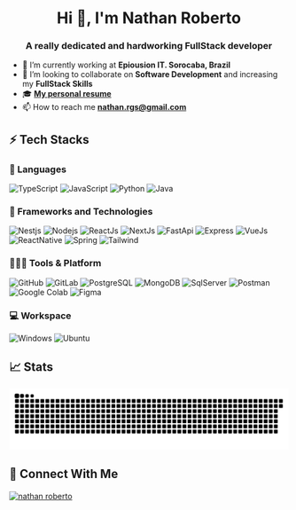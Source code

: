 <p align='center'>
  <h1 align="center">Hi 👋, I'm Nathan Roberto</h1>
  <h3 align="center">A really dedicated and hardworking FullStack developer</h3>
  
  - 🔭 I’m currently working at **Epiousion IT. Sorocaba, Brazil**
  - 🦾 I’m looking to collaborate on **Software Development** and increasing my **FullStack Skills**
  - 🎓 <a href="https://nathan-rgs.github.io/my-resume/">**My personal resume**</a>
  - 📫 How to reach me **nathan.rgs@gmail.com**
  
  ## ⚡ Tech Stacks
  
  ### 🚀 Languages
  
  ![TypeScript](https://img.shields.io/badge/TypeScript-007ACC?style=for-the-badge&logo=typescript&logoColor=white)
  ![JavaScript](https://img.shields.io/badge/JavaScript-F7DF1E?style=for-the-badge&logo=javascript&logoColor=black)
  ![Python](https://img.shields.io/badge/Python-3776AB?style=for-the-badge&logo=python&logoColor=white)
  ![Java](https://img.shields.io/badge/Java-ED8B00?style=for-the-badge&logo=openjdk&logoColor=white)
  
  ### 🧩 Frameworks and Technologies
  
  ![Nestjs](https://img.shields.io/badge/nestjs-E0234E?style=for-the-badge&logo=nestjs&logoColor=white)
  ![Nodejs](https://img.shields.io/badge/Node.js-339933?style=for-the-badge&logo=nodedotjs&logoColor=white)
  ![ReactJs](https://img.shields.io/badge/React-20232A?style=for-the-badge&logo=react&logoColor=61DAFB)
  ![NextJs](https://img.shields.io/badge/Next.js-000000.svg?style=for-the-badge&logo=nextdotjs&logoColor=white)
  ![FastApi](https://img.shields.io/badge/fastapi-109989?style=for-the-badge&logo=FASTAPI&logoColor=white)
  ![Express](https://img.shields.io/badge/Express%20js-000000?style=for-the-badge&logo=express&logoColor=white)
  ![VueJs](https://img.shields.io/badge/Vue.js-35495E?style=for-the-badge&logo=vue.js&logoColor=4FC08D)
  ![ReactNative](https://img.shields.io/badge/React_Native-20232A?style=for-the-badge&logo=react&logoColor=61DAFB)
  ![Spring](https://img.shields.io/badge/Spring-6DB33F?style=for-the-badge&logo=spring&logoColor=white)
  ![Tailwind](https://img.shields.io/badge/Tailwind%20CSS-06B6D4.svg?style=for-the-badge&logo=Tailwind-CSS&logoColor=white)
  
  
  ### 🧑🏻‍💻 Tools & Platform
  
  ![GitHub](https://img.shields.io/badge/GitHub-100000?style=for-the-badge&logo=github&logoColor=white)
  ![GitLab](https://img.shields.io/badge/GitLab-330F63?style=for-the-badge&logo=gitlab&logoColor=white)
  ![PostgreSQL](https://img.shields.io/badge/PostgreSQL-316192?style=for-the-badge&logo=postgresql&logoColor=white)
  ![MongoDB](https://img.shields.io/badge/MongoDB-4EA94B?style=for-the-badge&logo=mongodb&logoColor=white)
  ![SqlServer](https://img.shields.io/badge/Microsoft%20SQL%20Server-CC2927?style=for-the-badge&logo=microsoft%20sql%20server&logoColor=white)
  ![Postman](https://img.shields.io/badge/Postman-FF6C37?style=for-the-badge&logo=Postman&logoColor=white)
  ![Google Colab](https://img.shields.io/badge/Colab-F9AB00?style=for-the-badge&logo=googlecolab&color=525252)
  ![Figma](https://img.shields.io/badge/Figma-F24E1E?style=for-the-badge&logo=figma&logoColor=white)
  
  ### 💻 Workspace
  
  ![Windows](https://img.shields.io/badge/Windows-0078D6?style=for-the-badge&logo=windows&logoColor=white)
  ![Ubuntu](https://img.shields.io/badge/Ubuntu-E95420?style=for-the-badge&logo=ubuntu&logoColor=white)
  
  ## 📈 Stats
  
  <p align='center'>
     <picture>
        <source
          media="(prefers-color-scheme: dark)"
          srcset="https://raw.githubusercontent.com/Nathan-Rgs/Nathan-Rgs/output/github-contribution-grid-snake-dark.svg"
        />
        <source
          media="(prefers-color-scheme: light)"
          srcset="https://raw.githubusercontent.com/Nathan-Rgs/Nathan-Rgs/output/github-contribution-grid-snake.svg"
        />
        <img
          alt="github contribution grid snake animation"
          src="https://raw.githubusercontent.com/Nathan-Rgs/Nathan-Rgs/output/github-contribution-grid-snake.svg"
        />
    </picture>
    <!-- <img width="96%" height="200px" src="https://github-readme-stats.vercel.app/api/top-langs/?username=Nathan-Rgs&show_icons=true&hide_border=true&theme=radical&&layout=compact" />  -->
  </p>
    
  ## 🤖 Connect With Me
  <p align="left">
  <a href="https://www.linkedin.com/in/nathan-roberto-66423a18a" target="blank"><img align="center" src="https://raw.githubusercontent.com/rahuldkjain/github-profile-readme-generator/master/src/images/icons/Social/linked-in-alt.svg" alt="nathan roberto" height="30" width="40" /></a>
  <!--  <a href="https://instagram.com/_nathan_rgs" target="blank"><img align="center" src="https://raw.githubusercontent.com/rahuldkjain/github-profile-readme-generator/master/src/images/icons/Social/instagram.svg" alt="_nathan_rgs" height="30" width="40" /></a> -->
  </p>
</p>
